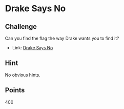 # Drake Says No

## Challenge

Can you find the flag the way Drake wants you to find it?

- Link: [Drake Says No](https://enigmatic-scrubland-71117.herokuapp.com/)

## Hint

No obvious hints.

## Points

400
